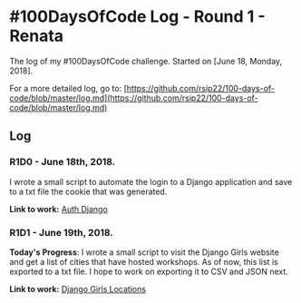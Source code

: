 # #100DaysOfCode Log - Round 1 - Renata

The log of my #100DaysOfCode challenge. Started on [June 18, Monday, 2018].

For a more detailed log, go to: [https://github.com/rsip22/100-days-of-code/blob/master/log.md](https://github.com/rsip22/100-days-of-code/blob/master/log.md)

## Log

### R1D0 - June 18th, 2018.

I wrote a small script to automate the login to a Django application and save to a txt file the cookie that was generated.

**Link to work:** [Auth Django](https://github.com/rsip22/101/tree/master/100daysofcode/Python/auth_django)


### R1D1 - June 19th, 2018.

**Today's Progress**: I wrote a small script to visit the Django Girls website and get a list of cities that have hosted workshops. As of now, this list is exported to a txt file. I hope to work on exporting it to CSV and JSON next.

**Link to work:** [Django Girls Locations](https://github.com/rsip22/101/tree/master/100daysofcode/Python/djangogirls_locations)
